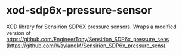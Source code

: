 # xod-sdp6x-pressure-sensor
XOD library for Sensirion SDP6X pressure sensors. Wraps a modified version of https://github.com/EngineerTony/Sensirion_SDP6x_pressure_sens (https://github.com/WaylandM/Sensirion_SDP6x_pressure_sens).
